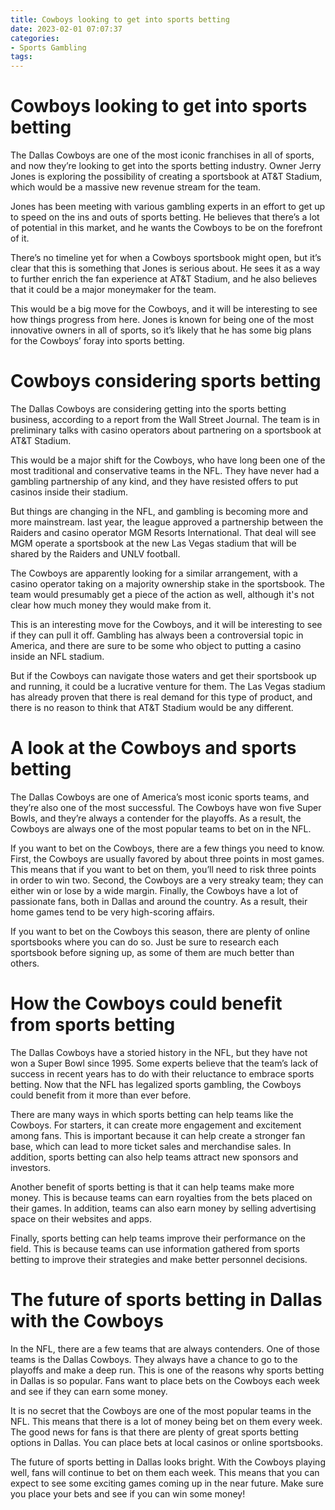 ```yaml
---
title: Cowboys looking to get into sports betting
date: 2023-02-01 07:07:37
categories:
- Sports Gambling
tags:
---
```



#  Cowboys looking to get into sports betting

The Dallas Cowboys are one of the most iconic franchises in all of sports, and now they’re looking to get into the sports betting industry. Owner Jerry Jones is exploring the possibility of creating a sportsbook at AT&T Stadium, which would be a massive new revenue stream for the team.

Jones has been meeting with various gambling experts in an effort to get up to speed on the ins and outs of sports betting. He believes that there’s a lot of potential in this market, and he wants the Cowboys to be on the forefront of it.

There’s no timeline yet for when a Cowboys sportsbook might open, but it’s clear that this is something that Jones is serious about. He sees it as a way to further enrich the fan experience at AT&T Stadium, and he also believes that it could be a major moneymaker for the team.

This would be a big move for the Cowboys, and it will be interesting to see how things progress from here. Jones is known for being one of the most innovative owners in all of sports, so it’s likely that he has some big plans for the Cowboys’ foray into sports betting.

#  Cowboys considering sports betting

The Dallas Cowboys are considering getting into the sports betting business, according to a report from the Wall Street Journal. The team is in preliminary talks with casino operators about partnering on a sportsbook at AT&T Stadium.

This would be a major shift for the Cowboys, who have long been one of the most traditional and conservative teams in the NFL. They have never had a gambling partnership of any kind, and they have resisted offers to put casinos inside their stadium.

But things are changing in the NFL, and gambling is becoming more and more mainstream. last year, the league approved a partnership between the Raiders and casino operator MGM Resorts International. That deal will see MGM operate a sportsbook at the new Las Vegas stadium that will be shared by the Raiders and UNLV football.

The Cowboys are apparently looking for a similar arrangement, with a casino operator taking on a majority ownership stake in the sportsbook. The team would presumably get a piece of the action as well, although it's not clear how much money they would make from it.

This is an interesting move for the Cowboys, and it will be interesting to see if they can pull it off. Gambling has always been a controversial topic in America, and there are sure to be some who object to putting a casino inside an NFL stadium.

But if the Cowboys can navigate those waters and get their sportsbook up and running, it could be a lucrative venture for them. The Las Vegas stadium has already proven that there is real demand for this type of product, and there is no reason to think that AT&T Stadium would be any different.

#  A look at the Cowboys and sports betting

The Dallas Cowboys are one of America’s most iconic sports teams, and they’re also one of the most successful. The Cowboys have won five Super Bowls, and they’re always a contender for the playoffs. As a result, the Cowboys are always one of the most popular teams to bet on in the NFL.

If you want to bet on the Cowboys, there are a few things you need to know. First, the Cowboys are usually favored by about three points in most games. This means that if you want to bet on them, you’ll need to risk three points in order to win two. Second, the Cowboys are a very streaky team; they can either win or lose by a wide margin. Finally, the Cowboys have a lot of passionate fans, both in Dallas and around the country. As a result, their home games tend to be very high-scoring affairs.

If you want to bet on the Cowboys this season, there are plenty of online sportsbooks where you can do so. Just be sure to research each sportsbook before signing up, as some of them are much better than others.

#  How the Cowboys could benefit from sports betting

The Dallas Cowboys have a storied history in the NFL, but they have not won a Super Bowl since 1995. Some experts believe that the team’s lack of success in recent years has to do with their reluctance to embrace sports betting. Now that the NFL has legalized sports gambling, the Cowboys could benefit from it more than ever before.

There are many ways in which sports betting can help teams like the Cowboys. For starters, it can create more engagement and excitement among fans. This is important because it can help create a stronger fan base, which can lead to more ticket sales and merchandise sales. In addition, sports betting can also help teams attract new sponsors and investors.

Another benefit of sports betting is that it can help teams make more money. This is because teams can earn royalties from the bets placed on their games. In addition, teams can also earn money by selling advertising space on their websites and apps.

 Finally, sports betting can help teams improve their performance on the field. This is because teams can use information gathered from sports betting to improve their strategies and make better personnel decisions.

#  The future of sports betting in Dallas with the Cowboys

In the NFL, there are a few teams that are always contenders. One of those teams is the Dallas Cowboys. They always have a chance to go to the playoffs and make a deep run. This is one of the reasons why sports betting in Dallas is so popular. Fans want to place bets on the Cowboys each week and see if they can earn some money.

It is no secret that the Cowboys are one of the most popular teams in the NFL. This means that there is a lot of money being bet on them every week. The good news for fans is that there are plenty of great sports betting options in Dallas. You can place bets at local casinos or online sportsbooks.

The future of sports betting in Dallas looks bright. With the Cowboys playing well, fans will continue to bet on them each week. This means that you can expect to see some exciting games coming up in the near future. Make sure you place your bets and see if you can win some money!